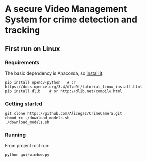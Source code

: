 # A secure Video Management System for crime detection and tracking
## First run on Linux
### Requirements
The basic dependency is Anaconda, so [install it](https://www.anaconda.com/download/).
```
pip install opencv-python   # or https://docs.opencv.org/3.4/d7/d9f/tutorial_linux_install.html
pip install dlib    # or http://dlib.net/compile.html
```
### Getting started
```
git clone https://github.com/Alicegaz/CrimeCamera.git
chmod +x ./download_models.sh
./download_models.sh
```

### Running
From project root run:
```python
python gui/window.py
```
